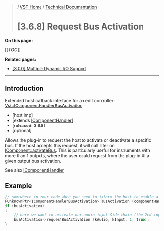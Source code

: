 >/ [VST Home](../../../) / [Technical Documentation](../../Index.md)
>
># \[3.6.8\] Request Bus Activation

**On this page:**

[[_TOC_]]

**Related pages:**
- [\[3.0.0\] Multiple Dynamic I/O Support](../3.0.0/Multiple+Dynamic+IO.md)

---

## Introduction

Extended host callback interface for an edit controller: [Vst::IComponentHandlerBusActivation](https://steinbergmedia.github.io/vst3_doc/vstinterfaces/classSteinberg_1_1Vst_1_1IComponentHandlerBusActivation.html)

- \[host imp\]
- [extends [IComponentHandler](https://steinbergmedia.github.io/vst3_doc/vstinterfaces/classSteinberg_1_1Vst_1_1IComponentHandler.html)]
- \[released: 3.6.8\]
- \[optional\]

Allows the plug-in to request the host to activate or deactivate a specific bus. If the host accepts this request, it will call later on [IComponent::activateBus](https://steinbergmedia.github.io/vst3_doc/vstinterfaces/classSteinberg_1_1Vst_1_1IComponent.html#a3ab7d06aaefe03da1fcd1819f1261050). This is particularly useful for instruments with more than 1 outputs, where the user could request from the plug-in UI a given output bus activation.

See also [IComponentHandler](https://steinbergmedia.github.io/vst3_doc/vstinterfaces/classSteinberg_1_1Vst_1_1IComponentHandler.html)

## Example

``` c++
// somewhere in your code when you need to inform the host to enable a specific Bus.
FUnknownPtr<IComponentHandlerBusActivation> busActivation (componentHandler);
if (busActivation)
{
    // here we want to activate our audio input Side-chain (the 2cd input bus: index 1)
    busActivation->requestBusActivation (kAudio, kInput, 1, true);
}
```
